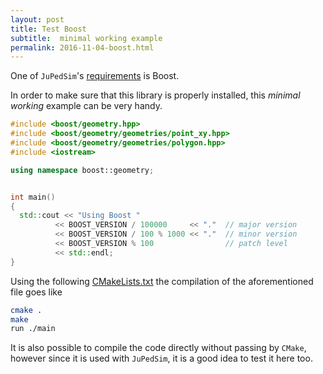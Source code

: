 ```yaml
---
layout: post
title: Test Boost
subtitle:  minimal working example
permalink: 2016-11-04-boost.html
---
```



One of  `JuPedSim`'s [requirements](2016-11-03-requirements.html) is Boost. 

In order to make sure that this library is properly installed,  this *minimal working* example can be very handy.

```c++
#include <boost/geometry.hpp>
#include <boost/geometry/geometries/point_xy.hpp>
#include <boost/geometry/geometries/polygon.hpp>
#include <iostream>

using namespace boost::geometry;


int main()
{
  std::cout << "Using Boost "
          << BOOST_VERSION / 100000     << "."  // major version
          << BOOST_VERSION / 100 % 1000 << "."  // minor version
          << BOOST_VERSION % 100                // patch level
          << std::endl;
}
```

Using the following [CMakeLists.txt](https://gitlab.version.fz-juelich.de/jupedsim/jpscore/snippets/8) 
the compilation of the aforementioned file goes like

```bash
cmake .
make
run ./main
```

It is also possible to compile the code directly without passing by `CMake`, however since it is used with `JuPedSim`, it is a 
good idea to test it here too. 



